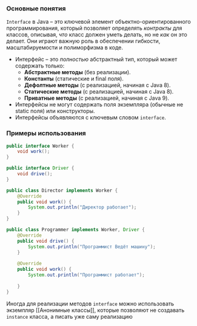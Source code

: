 ### Основные понятия
`Interface` в Java – это ключевой элемент объектно-ориентированного программирования, который позволяет определять _контракты_ для классов, описывая, _что_ класс должен уметь делать, но не _как_ он это делает. Они играют важную роль в обеспечении гибкости, масштабируемости и полиморфизма в коде.

- Интерфейс – это _полностью_ абстрактный тип, который может содержать только:
    - **Абстрактные методы** (без реализации).
    - **Константы** (статические и final поля).
    - **Дефолтные методы** (с реализацией, начиная с Java 8).
    - **Статические методы** (с реализацией, начиная с Java 8).
    - **Приватные методы** (с реализацией, начиная с Java 9).
- Интерфейсы не могут содержать поля экземпляра (обычные не static поля) или конструкторы.
- Интерфейсы объявляются с ключевым словом `interface`.
### Примеры использования

```java
public interface Worker {  
    void work();  
}

public interface Driver {  
    void drive();  
}

public class Director implements Worker {  
    @Override  
    public void work() {  
        System.out.println("Директор работает");  
    }  
}

public class Programmer implements Worker, Driver {  
    @Override  
    public void drive() {  
        System.out.println("Программист Ведёт машину");  
    }  
  
    @Override  
    public void work() {  
        System.out.println("Программист работает");  
  
    }  
}
```

Иногда для реализации методов `interface` можно использовать экземпляр [[Анонимные классы]], которые позволяют не создавать `instance` класса, а писать уже саму реализацию
